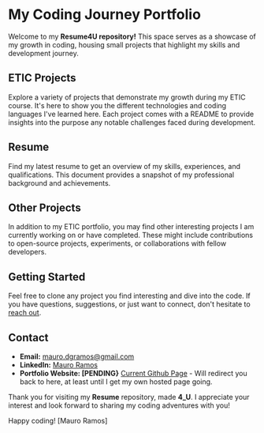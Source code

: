 # My Coding Journey Portfolio

Welcome to my **Resume4U repository!** This space serves as a showcase of my growth in coding, housing small projects that highlight my skills and development journey. 

## ETIC Projects

Explore a variety of projects that demonstrate my growth during my ETIC course. It's here to show you the different technologies and coding languages I've learned here. Each project comes with a README to provide insights into the purpose any notable challenges faced during development.

## Resume

Find my latest resume to get an overview of my skills, experiences, and qualifications. This document provides a snapshot of my professional background and achievements.

## Other Projects

In addition to my ETIC portfolio, you may find other interesting projects I am currently working on or have completed. These might include contributions to open-source projects, experiments, or collaborations with fellow developers.

## Getting Started

Feel free to clone any project you find interesting and dive into the code. If you have questions, suggestions, or just want to connect, don't hesitate to [reach out](mailto:mauro.dgramos@gmail.com).

## Contact

- **Email:** [mauro.dgramos@gmail.com](mailto:ymauro.dgramos@gmail.com)
- **LinkedIn:** [Mauro Ramos](https://www.linkedin.com/in/maurograndaoramos/)
- **Portfolio Website: [PENDING}** [Current Github Page](https://github.com/maurograndaoramos/Resume_4U) - Will redirect you back to here, at least until I get my own hosted page going.

Thank you for visiting my **Resume** repository, made **4_U**. I appreciate your interest and look forward to sharing my coding adventures with you!

Happy coding!
[Mauro Ramos]


